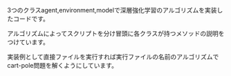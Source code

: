 3つのクラスagent,environment,modelで深層強化学習のアルゴリズムを実装したコードです。

アルゴリズムによってスクリプトを分け冒頭に各クラスが持つメソッドの説明をつけています。

実装例として直接ファイルを実行すれば実行ファイルの名前のアルゴリズムでcart-pole問題を解くようにしています。
